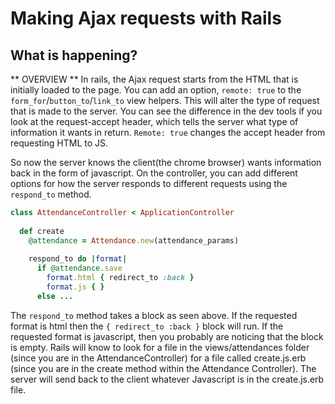 # Making Ajax requests with Rails
## What is happening?

** OVERVIEW **
In rails, the Ajax request starts from the HTML that is initially loaded to the page. You can add an option, `remote: true` to the `form_for`/`button_to`/`link_to` view helpers. This will alter the type of request that is made to the server. You can see the difference in the dev tools if you look at the request-accept header, which tells the server what type of information it wants in return. `Remote: true` changes the accept header from requesting HTML to JS. 

So now the server knows the client(the chrome browser) wants information back in the form of javascript. On the controller, you can add different options for how the server responds to different requests using the `respond_to` method. 

```ruby
class AttendanceController < ApplicationController
  
  def create
    @attendance = Attendance.new(attendance_params)
  
    respond_to do |format|
      if @attendance.save
        format.html { redirect_to :back }
        format.js { }
      else ...
```

The `respond_to` method takes a block as seen above. If the requested format is html then the `{ redirect_to :back }` block will run. If the requested format is javascript, then you probably are noticing that the block is empty. Rails will know to look for a file in the views/attendances folder (since you are in the AttendanceController) for a file called create.js.erb (since you are in the create method within the Attendance Controller). The server will send back to the client whatever Javascript is in the create.js.erb file.